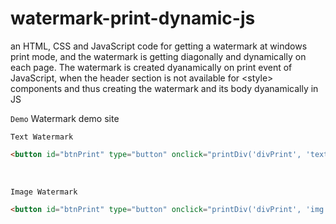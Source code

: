 # watermark-print-dynamic-js
an HTML, CSS and JavaScript code for getting a watermark at windows print mode, and the watermark is getting diagonally and dynamically on each page. The watermark is created dyanamically on print event of JavaScript, when the header section is not available for &lt;style> components and thus creating the watermark and its body dyanamically in JS

`Demo` <a href="https://millstack.github.io/watermark-print-dynamic-js/" target="_blank" style="text-decoration: none;" >Watermark demo site</a>   

`Text Watermark`   
``` html
<button id="btnPrint" type="button" onclick="printDiv('divPrint', 'text');">Print</button>
```   
<br/>

`Image Watermark`   
``` html
<button id="btnPrint" type="button" onclick="printDiv('divPrint', 'img');">Print</button>
```   

